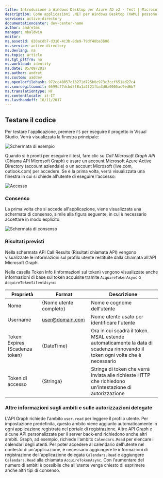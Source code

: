 ```yaml
---
title: Introduzione a Windows Desktop per Azure AD v2 - Test | Microsoft Docs
description: Come applicazioni .NET per Windows Desktop (XAML) possono chiamare un'API che richiede token di accesso dall'endpoint di Azure Active Directory v2
services: active-directory
documentationcenter: dev-center-name
author: andretms
manager: mbaldwin
editor: 
ms.assetid: 820acdb7-d316-4c3b-8de9-79df48ba3b06
ms.service: active-directory
ms.devlang: na
ms.topic: article
ms.tgt_pltfrm: na
ms.workload: identity
ms.date: 05/09/2017
ms.author: andret
ms.custom: aaddev
ms.openlocfilehash: 972cc48057c13271d725b0c973c3ccf651ad27c4
ms.sourcegitcommit: 6699c77dcbd5f8a1a2f21fba3d0a0005ac9ed6b7
ms.translationtype: HT
ms.contentlocale: it-IT
ms.lasthandoff: 10/11/2017
---
```

## <a name="test-your-code"></a>Testare il codice

Per testare l'applicazione, premere `F5` per eseguire il progetto in Visual Studio. Verrà visualizzata la finestra principale:

![Schermata di esempio](media/active-directory-mobileanddesktopapp-windowsdesktop-test/samplescreenshot.png)

Quando si è pronti per eseguire il test, fare clic su *Call Microsoft Graph API* (Chiama API Microsoft Graph) e usare un account Microsoft Azure Active Directory (account aziendale) o un account Microsoft (live.com, outlook.com) per accedere. Se è la prima volta, verrà visualizzata una finestra in cui si chiede all'utente di eseguire l'accesso:

![Accesso](media/active-directory-mobileanddesktopapp-windowsdesktop-test/signinscreenshot.png)

### <a name="consent"></a>Consenso
La prima volta che si accede all'applicazione, viene visualizzata una schermata di consenso, simile alla figura seguente, in cui è necessario accettare in modo esplicito:

![Schermata di consenso](media/active-directory-mobileanddesktopapp-windowsdesktop-test/consentscreen.png)

### <a name="expected-results"></a>Risultati previsti
Nella schermata API Call Results (Risultati chiamata API) vengono visualizzate le informazioni sul profilo utente restituite dalla chiamata all'API Microsoft Graph.

Nella casella Token Info (Informazioni sul token) vengono visualizzate anche informazioni di base sul token acquisite tramite `AcquireTokenAsync` o `AcquireTokenSilentAsync`:

|Proprietà  |Format  |Descrizione |
|---------|---------|---------|
|Nome | {Nome utente completo} |Nome e cognome dell'utente|
|Username |<span>user@domain.com</span> |Nome utente usato per identificare l'utente|
|Token Expires (Scadenza token) |{DateTime}         |Ora in cui scadrà il token. MSAL estende automaticamente la data di scadenza rinnovando il token ogni volta che è necessario|
|Token di accesso |{Stringa}         |Stringa di token che verrà inviata alle richieste HTTP che richiedono un'intestazione di autorizzazione|

<!--start-collapse-->
### <a name="more-information-about-scopes-and-delegated-permissions"></a>Altre informazioni sugli ambiti e sulle autorizzazioni delegate
L'API Graph richiede l'ambito `user.read` per leggere il profilo utente. Per impostazione predefinita, questo ambito viene aggiunto automaticamente in ogni applicazione registrata nel portale di registrazione. Altre API Graph e alcune API personalizzate per il server back-end richiedono anche altri ambiti. Graph, ad esempio, richiede l'ambito `Calendars.Read` per elencare i calendari degli utenti. Per poter accedere al calendario dell'utente nel contesto di un'applicazione, è necessario aggiungere le informazioni di registrazione dell'applicazione delegata `Calendars.Read` e aggiungere `Calendars.Read` alla chiamata `AcquireTokenAsync`. Con l'aumentare del numero di ambiti è possibile che all'utente venga chiesto di esprimere anche altri tipi di consenso.

<!--end-collapse-->



